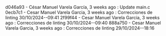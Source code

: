 d046a93 - César Manuel Varela García, 3 weeks ago : Update main.c
0ecb7c1 - Cesar Manuel Varela Garcia, 3 weeks ago : Correcciones de linting 30/10/2024--09:41
2f99f44 - Cesar Manuel Varela Garcia, 3 weeks ago : Correcciones de linting 30/10/2024--09:40
888a750 - Cesar Manuel Varela Garcia, 3 weeks ago : Correcciones de linting 29/10/2024--18:16